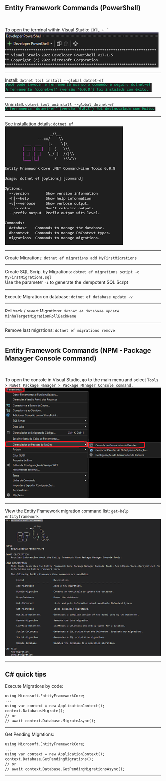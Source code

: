 ## Entity Framework Commands (PowerShell)
<br />

To open the terminal within Visual Studio: ``CRTL + ` `` 
<br />
![Open PoweShell Visual Studio](assets/images/open-power-shell-visual-studio.png)
***

Install: ``dotnet tool install --global dotnet-ef``
<br />
![dotnet ef Install](assets/images/dotenet-ef-install.png)
***

Uninstall: ``dotnet tool uninstall --global dotnet-ef``
<br />
![dotnet ef Uninstall](assets/images/dotenet-ef-Uninstall.png)
***

See installation details: ``dotnet ef``
<br />
![dotnet ef Version](assets/images/dotenet-ef-version.png)
***

Create Migrations: ``dotnet ef migrations add MyFirstMigrations``
<br />
***

Create SQL Script by Migrations: ``dotnet ef migrations script -o MyFirstMigrations.sql``
<br />
Use the parameter ``-i`` to generate the idempotent SQL Script
<br />
***

Execute Migration on database: ``dotnet ef database update -v``
<br />
***

Rollback / revert Migrations: ``dotnet ef database update MinhaTargetMigrationRollBackName``
<br />
***

Remove last migrations: ``dotnet ef migrations remove``
<br />
***

## Entity Framework Commands (NPM - Package Manager Console command)
<br />

To open the console in Visual Studio, go to the main menu and select ``Tools > NuGet Package Manager > Package Manager Console command.``
<br />
![Open NPM(Package Manager Console command) Visual Studio](assets/images/open-NPM-visual-studio.png)
***

View the Entity Framework migration command list: ``get-help entityframework``
<br />
![Entity Framework migration command list](assets/images/Entity-Framework-migration-command-list.png)
***

## C# quick tips
Execute Migrations by code: 
```
using Microsoft.EntityFrameworkCore;
...
using var context = new ApplicationContext();
context.Database.Migrate();
// or
// await context.Database.MigrateAsync();
```
***

Get Pending Migrations:
```
using Microsoft.EntityFrameworkCore;
...
using var context = new ApplicationContext();
context.Database.GetPendingMigrations();
// or
// await context.Database.GetPendingMigrationsAsync();
```
***